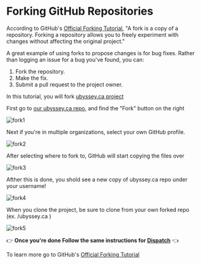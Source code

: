 # Forking GitHub Repositories

According to GitHub's [Official Forking Tutorial](https://help.github.com/articles/fork-a-repo/), "A fork is a copy of a repository. Forking a repository allows you to freely experiment with changes without affecting the original project."

A great example of using forks to propose changes is for bug fixes. Rather than logging an issue for a bug you've found, you can:
1. Fork the repository.
2. Make the fix.
3. Submit a pull request to the project owner.

In this tutorial, you will fork [ubyssey.ca project](https://github.com/ubyssey/ubyssey.ca)

First go to [our ubyssey.ca repo](https://github.com/ubyssey/ubyssey.ca), and find the "Fork" button on the right

![fork1](https://user-images.githubusercontent.com/9669739/46325208-0f819f00-c5ac-11e8-8d5e-1b713af22f5f.png)

Next if you're in multiple organizations, select your own GitHub profile.

![fork2](https://user-images.githubusercontent.com/9669739/46325210-114b6280-c5ac-11e8-9578-bce0bb52f552.png)

After selecting where to fork to, GitHub will start copying the files over

![fork3](https://user-images.githubusercontent.com/9669739/46325211-127c8f80-c5ac-11e8-819a-a07a8afc2f56.png)

Afther this is done, you shold see a new copy of ubyssey.ca repo under your username!

![fork4](https://user-images.githubusercontent.com/9669739/46325213-14465300-c5ac-11e8-88a8-4ba1ea41c23e.png)

When you clone the project, be sure to clone from your own forked repo (ex. <YOUR-USERNAME>/ubyssey.ca )

![fork5](https://user-images.githubusercontent.com/9669739/46325215-15778000-c5ac-11e8-9c98-1c7cce6cca6c.png)

:point_right: **Once you're done Follow the same instructions for [Dispatch](https://github.com/ubyssey/ubyssey.ca)** :point_left:

To learn more go to GitHub's [Official Forking Tutorial](https://help.github.com/articles/fork-a-repo/)
